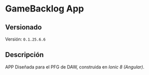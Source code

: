 # GameBacklog App

## Versionado
Versión: ```0.1.25.6.6```

## Descripción
APP Diseñada para el PFG de DAW, construida en _Ionic 8 (Angular)_.